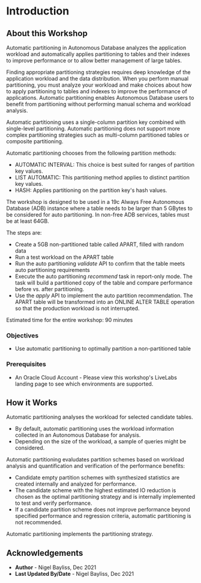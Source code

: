 # Introduction #

## About this Workshop ##

Automatic partitioning in Autonomous Database analyzes the application workload and automatically applies partitioning to tables and their indexes to improve performance or to allow better management of large tables.

Finding appropriate partitioning strategies requires deep knowledge of the application workload and the data distribution. When you perform manual partitioning, you must analyze your workload and make choices about how to apply partitioning to tables and indexes to improve the performance of applications. Automatic partitioning enables Autonomous Database users to benefit from partitioning without performing manual schema and workload analysis.

Automatic partitioning uses a single-column partition key combined with single-level partitioning. Automatic partitioning does not support more complex partitioning strategies such as multi-column partitioned tables or composite partitioning.

Automatic partitioning chooses from the following partition methods:

- AUTOMATIC INTERVAL: This choice is best suited for ranges of partition key values.
- LIST AUTOMATIC: This partitioning method applies to distinct partition key values.
- HASH: Applies partitioning on the partition key's hash values.

The workshop is designed to be used in a 19c Always Free Autonomous Database (ADB) instance where a table needs to be larger than 5 GBytes to be considered for auto partitioning. In non-free ADB services, tables must be at least 64GB.

The steps are:

- Create a 5GB non-partitioned table called APART, filled with random data
- Run a test workload on the APART table
- Run the auto partitioning _validate_ API to confirm that the table meets auto partitioning requirements
- Execute the auto partitioning _recommend_ task in report-only mode. The task will build a partitioned copy of the table and compare performance before vs. after partitioning.
- Use the _apply_ API to implement the auto partition recommendation. The APART table will be transformed into an ONLINE ALTER TABLE operation so that the production workload is not interrupted. 

Estimated time for the entire workshop: 90 minutes

### Objectives
- Use automatic partitioning to optimally partition a non-partitioned table

### Prerequisites
- An Oracle Cloud Account - Please view this workshop's LiveLabs landing page to see which environments are supported.

## How it Works

Automatic partitioning analyses the workload for selected candidate tables.

- By default, automatic partitioning uses the workload information collected in an Autonomous Database for analysis. 
- Depending on the size of the workload, a sample of queries might be considered.

Automatic partitioning evaludates partition schemes based on workload analysis and quantification and verification of the performance benefits:

- Candidate empty partition schemes with synthesized statistics are created internally and analyzed for performance.
- The candidate scheme with the highest estimated IO reduction is chosen as the optimal partitioning strategy and is internally implemented to test and verify performance.
- If a candidate partition scheme does not improve performance beyond specified performance and regression criteria, automatic partitioning is not recommended.

Automatic partitioning implements the partitioning strategy.

## Acknowledgements
* **Author** - Nigel Bayliss, Dec 2021 
* **Last Updated By/Date** - Nigel Bayliss, Dec 2021